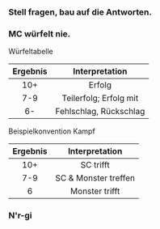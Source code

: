 ### Stell fragen, bau auf die Antworten.

### MC würfelt nie.

Würfeltabelle

|Ergebnis|Interpretation|
|:-:|:-:|
|10+| Erfolg |
|7-9| Teilerfolg; Erfolg mit |
|6- | Fehlschlag, Rückschlag|

Beispielkonvention Kampf

|Ergebnis|Interpretation|
|:-:|:-:|
|10+| SC trifft |
|7-9| SC & Monster treffen|
|6 | Monster trifft|

### N'r-gi
